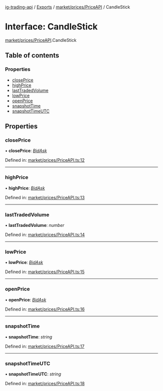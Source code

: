 [ig-trading-api](../README.md) / [Exports](../modules.md) / [market/prices/PriceAPI](../modules/market_prices_priceapi.md) / CandleStick

# Interface: CandleStick

[market/prices/PriceAPI](../modules/market_prices_priceapi.md).CandleStick

## Table of contents

### Properties

- [closePrice](market_prices_priceapi.candlestick.md#closeprice)
- [highPrice](market_prices_priceapi.candlestick.md#highprice)
- [lastTradedVolume](market_prices_priceapi.candlestick.md#lasttradedvolume)
- [lowPrice](market_prices_priceapi.candlestick.md#lowprice)
- [openPrice](market_prices_priceapi.candlestick.md#openprice)
- [snapshotTime](market_prices_priceapi.candlestick.md#snapshottime)
- [snapshotTimeUTC](market_prices_priceapi.candlestick.md#snapshottimeutc)

## Properties

### closePrice

• **closePrice**: [_BidAsk_](market_prices_priceapi.bidask.md)

Defined in: [market/prices/PriceAPI.ts:12](https://github.com/bennycode/ig-trading-api/blob/e858a27/src/market/prices/PriceAPI.ts#L12)

---

### highPrice

• **highPrice**: [_BidAsk_](market_prices_priceapi.bidask.md)

Defined in: [market/prices/PriceAPI.ts:13](https://github.com/bennycode/ig-trading-api/blob/e858a27/src/market/prices/PriceAPI.ts#L13)

---

### lastTradedVolume

• **lastTradedVolume**: _number_

Defined in: [market/prices/PriceAPI.ts:14](https://github.com/bennycode/ig-trading-api/blob/e858a27/src/market/prices/PriceAPI.ts#L14)

---

### lowPrice

• **lowPrice**: [_BidAsk_](market_prices_priceapi.bidask.md)

Defined in: [market/prices/PriceAPI.ts:15](https://github.com/bennycode/ig-trading-api/blob/e858a27/src/market/prices/PriceAPI.ts#L15)

---

### openPrice

• **openPrice**: [_BidAsk_](market_prices_priceapi.bidask.md)

Defined in: [market/prices/PriceAPI.ts:16](https://github.com/bennycode/ig-trading-api/blob/e858a27/src/market/prices/PriceAPI.ts#L16)

---

### snapshotTime

• **snapshotTime**: _string_

Defined in: [market/prices/PriceAPI.ts:17](https://github.com/bennycode/ig-trading-api/blob/e858a27/src/market/prices/PriceAPI.ts#L17)

---

### snapshotTimeUTC

• **snapshotTimeUTC**: _string_

Defined in: [market/prices/PriceAPI.ts:18](https://github.com/bennycode/ig-trading-api/blob/e858a27/src/market/prices/PriceAPI.ts#L18)
